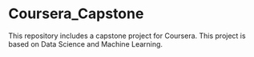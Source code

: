 # Coursera_Capstone
This repository includes a capstone project for Coursera. This project is based on Data Science and Machine Learning.
